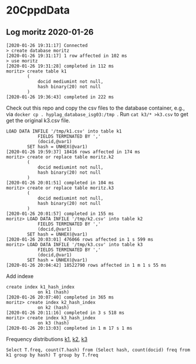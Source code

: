 # 20CppdData

## Log moritz 2020-01-26
```
[2020-01-26 19:31:17] Connected
> create database moritz
[2020-01-26 19:31:17] 1 row affected in 102 ms
> use moritz
[2020-01-26 19:31:28] completed in 112 ms
moritz> create table k1
        (
        	docid mediumint not null,
        	hash binary(20) not null
        )
[2020-01-26 19:36:43] completed in 222 ms
```
Check out this repo and copy the csv files to the database container, e.g., via `docker cp . hyplag_database_isg03:/tmp
`. Run `cat k3/* >k3.csv` to get get the original k3.csv file.
```
LOAD DATA INFILE '/tmp/k1.csv' into table k1
            FIELDS TERMINATED BY ','
            (docid,@var1)
        SET hash = UNHEX(@var1)
[2020-01-26 19:59:37] 18416 rows affected in 174 ms
moritz> create or replace table moritz.k2
        (
        	docid mediumint not null,
        	hash binary(20) not null
        )
[2020-01-26 20:01:51] completed in 104 ms
moritz> create or replace table moritz.k3
        (
        	docid mediumint not null,
        	hash binary(20) not null
        )
[2020-01-26 20:01:57] completed in 155 ms
moritz> LOAD DATA INFILE '/tmp/k2.csv' into table k2
            FIELDS TERMINATED BY ','
            (docid,@var1)
        SET hash = UNHEX(@var1)
[2020-01-26 20:03:01] 476066 rows affected in 1 s 599 ms
moritz> LOAD DATA INFILE '/tmp/k3.csv' into table k3
            FIELDS TERMINATED BY ','
            (docid,@var1)
        SET hash = UNHEX(@var1)
[2020-01-26 20:04:42] 18522790 rows affected in 1 m 1 s 55 ms
```
Add indexe
```
create index k1_hash_index
        	on k1 (hash)
[2020-01-26 20:07:40] completed in 365 ms
moritz> create index k2_hash_index
        	on k2 (hash)
[2020-01-26 20:11:16] completed in 3 s 518 ms
moritz> create index k3_hash_index
            on k3 (hash)
[2020-01-26 20:13:03] completed in 1 m 17 s 1 ms
```
Frequency distributions [k1](/dist/k1.csv), [k2](/dist/k2.csv), [k3](/dist/k3.csv)
```
Select T.freq, count(T.hash) from (Select hash, count(docid) freq from k1 group by hash) T group by T.freq
```
